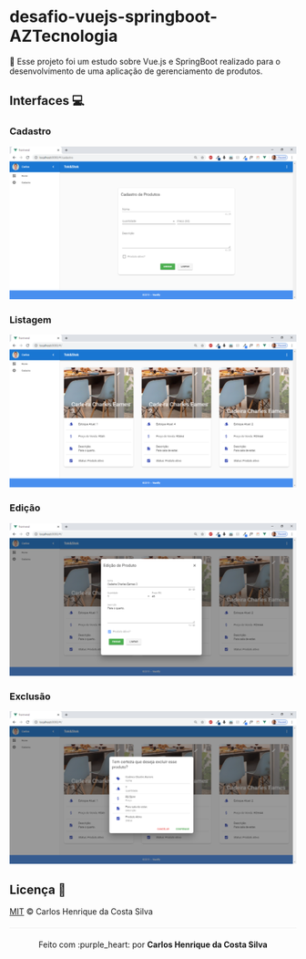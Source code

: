 # desafio-vuejs-springboot-AZTecnologia
:wrench: Esse projeto foi um estudo sobre Vue.js e SpringBoot realizado para o desenvolvimento de uma aplicação de gerenciamento de produtos.

## Interfaces 💻

### Cadastro
<p align="center">
    <img src="/mvp-app/public/img/register-product.png">
</p>

### Listagem
<p align="center">
    <img src="/mvp-app/public/img/list-products.png">
</p>

### Edição
<p align="center">
    <img src="/mvp-app/public/img/edit-product.png">
</p>

### Exclusão
<p align="center">
    <img src="/mvp-app/public/img/delete-product.png">
</p>

## Licença 📄

[MIT](/LICENSE) &copy; Carlos Henrique da Costa Silva

<p align="center" style="margin-top: 20px; border-top: 1px solid #eee; padding-top: 20px;">Feito com :purple_heart: por <strong> Carlos Henrique da Costa Silva </strong> </p>
